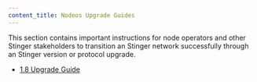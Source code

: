 ```yaml
---
content_title: Nodeos Upgrade Guides
---
```


This section contains important instructions for node operators and other Stinger stakeholders to transition an Stinger network successfully through an Stinger version or protocol upgrade.

* [1.8 Upgrade Guide](1.8-upgrade-guide.md)
